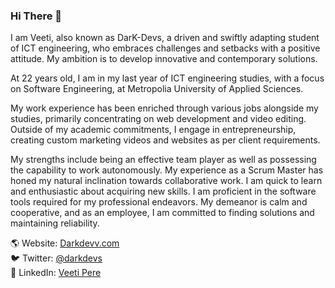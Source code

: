 ### Hi There 👋
I am Veeti, also known as DarK-Devs, a driven and swiftly adapting student of ICT engineering, who embraces challenges and setbacks with a positive attitude. My ambition is to develop innovative and contemporary solutions.

At 22 years old, I am in my last year of ICT engineering studies, with a focus on Software Engineering, at Metropolia University of Applied Sciences.

My work experience has been enriched through various jobs alongside my studies, primarily concentrating on web development and video editing. Outside of my academic commitments, I engage in entrepreneurship, creating custom marketing videos and websites as per client requirements.

My strengths include being an effective team player as well as possessing the capability to work autonomously. My experience as a Scrum Master has honed my natural inclination towards collaborative work. I am quick to learn and enthusiastic about acquiring new skills. I am proficient in the software tools required for my professional endeavors. My demeanor is calm and cooperative, and as an employee, I am committed to finding solutions and maintaining reliability.


🌎 Website: [Darkdevv.com](https://Darkdevv.com)  
🐦 Twitter: [@darkdevs](https://twitter.com/darkdevs)  
💼 LinkedIn: [Veeti Pere](https://www.linkedin.com/in/veeti-pere-948067180/)
